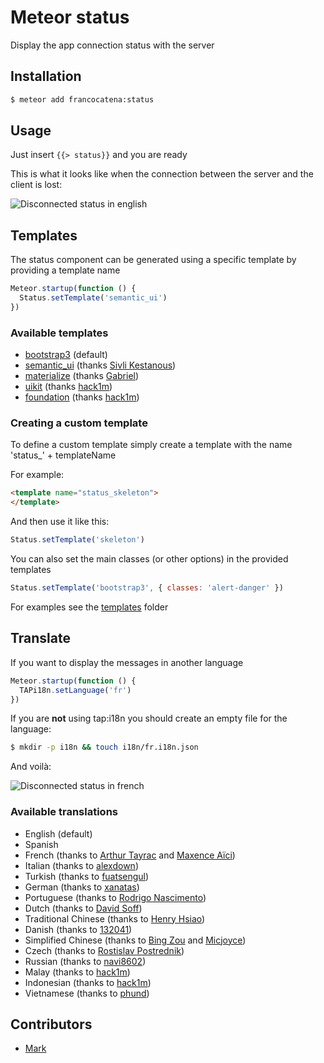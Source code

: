 Meteor status
=============

Display the app connection status with the server

## Installation

```bash
$ meteor add francocatena:status
```

## Usage

Just insert `{{> status}}` and you are ready

This is what it looks like when the connection between the server and the client is lost:

![Disconnected status in english](https://raw.githubusercontent.com/francocatena/meteor-status/master/docs/example_en.png)

## Templates

The status component can be generated using a specific template by providing a template name

```javascript
Meteor.startup(function () {
  Status.setTemplate('semantic_ui')
})
```

### Available templates

- [bootstrap3](http://getbootstrap.com/) (default)
- [semantic_ui](http://semantic-ui.com/) (thanks [Sivli Kestanous](https://github.com/Kestanous))
- [materialize](http://materializecss.com/) (thanks [Gabriel](https://github.com/kainlite))
- [uikit](http://getuikit.com/) (thanks [hack1m](https://github.com/hack1m))
- [foundation](http://foundation.zurb.com/) (thanks [hack1m](https://github.com/hack1m))

### Creating a custom template

To define a custom template simply create a template with the name 'status\_' + templateName

For example:

```html
<template name="status_skeleton">
</template>
```

And then use it like this:

```javascript
Status.setTemplate('skeleton')
```

You can also set the main classes (or other options) in the provided templates

```javascript
Status.setTemplate('bootstrap3', { classes: 'alert-danger' })
```

For examples see the
[templates](https://github.com/francocatena/meteor-status/tree/master/templates) folder

## Translate

If you want to display the messages in another language

```javascript
Meteor.startup(function () {
  TAPi18n.setLanguage('fr')
})
```

If you are **not** using tap:i18n you should create an empty file for the language:

```bash
$ mkdir -p i18n && touch i18n/fr.i18n.json
```

And voilà:

![Disconnected status in french](https://raw.githubusercontent.com/francocatena/meteor-status/master/docs/example_fr.png)

### Available translations

- English (default)
- Spanish
- French (thanks to [Arthur Tayrac](https://github.com/crmfrsh) and [Maxence Aïci](https://github.com/mininao))
- Italian (thanks to [alexdown](https://github.com/alexdown))
- Turkish (thanks to [fuatsengul](https://github.com/fuatsengul))
- German (thanks to [xanatas](https://github.com/xanatas))
- Portuguese (thanks to [Rodrigo Nascimento](https://github.com/rodrigok))
- Dutch (thanks to [David Soff](https://github.com/Davidrums))
- Traditional Chinese (thanks to [Henry Hsiao](https://github.com/hehsiao))
- Danish (thanks to [132041](https://github.com/132041))
- Simplified Chinese (thanks to [Bing Zou](https://github.com/xigua) and [Micjoyce](https://github.com/Micjoyce))
- Czech (thanks to [Rostislav Postrednik](https://github.com/postrednik))
- Russian (thanks to [navi8602](https://github.com/navi8602))
- Malay (thanks to [hack1m](https://github.com/hack1m))
- Indonesian (thanks to [hack1m](https://github.com/hack1m))
- Vietnamese (thanks to [phund](https://github.com/phund))

## Contributors

- [Mark](https://github.com/erasaur)
